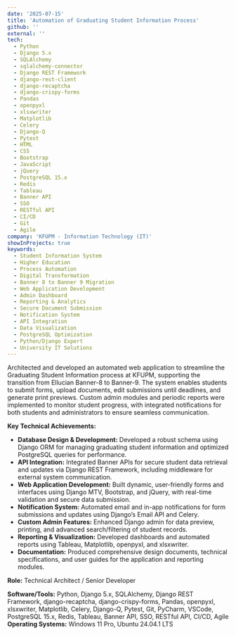 ```yaml
---
date: '2025-07-15'
title: 'Automation of Graduating Student Information Process'
github: ''
external: ''
tech:
  - Python
  - Django 5.x
  - SQLAlchemy
  - sqlalchemy-connector
  - Django REST Framework
  - django-rest-client
  - django-recaptcha
  - django-crispy-forms
  - Pandas
  - openpyxl
  - xlsxwriter
  - Matplotlib
  - Celery
  - Django-Q
  - Pytest
  - HTML
  - CSS
  - Bootstrap
  - JavaScript
  - jQuery
  - PostgreSQL 15.x
  - Redis
  - Tableau
  - Banner API
  - SSO
  - RESTful API
  - CI/CD
  - Git
  - Agile
company: 'KFUPM - Information Technology (IT)'
showInProjects: true
keywords:
  - Student Information System
  - Higher Education
  - Process Automation
  - Digital Transformation
  - Banner 8 to Banner 9 Migration
  - Web Application Development
  - Admin Dashboard
  - Reporting & Analytics
  - Secure Document Submission
  - Notification System
  - API Integration
  - Data Visualization
  - PostgreSQL Optimization
  - Python/Django Expert
  - University IT Solutions
---
```


Architected and developed an automated web application to streamline the Graduating Student Information process at KFUPM, supporting the transition from Ellucian Banner-8 to Banner-9. The system enables students to submit forms, upload documents, edit submissions until deadlines, and generate print previews. Custom admin modules and periodic reports were implemented to monitor student progress, with integrated notifications for both students and administrators to ensure seamless communication.

**Key Technical Achievements:**

- **Database Design & Development:** Developed a robust schema using Django ORM for managing graduating student information and optimized PostgreSQL queries for performance.
- **API Integration:** Integrated Banner APIs for secure student data retrieval and updates via Django REST Framework, including middleware for external system communication.
- **Web Application Development:** Built dynamic, user-friendly forms and interfaces using Django MTV, Bootstrap, and jQuery, with real-time validation and secure data submission.
- **Notification System:** Automated email and in-app notifications for form submissions and updates using Django’s Email API and Celery.
- **Custom Admin Features:** Enhanced Django admin for data preview, printing, and advanced search/filtering of student records.
- **Reporting & Visualization:** Developed dashboards and automated reports using Tableau, Matplotlib, openpyxl, and xlsxwriter.
- **Documentation:** Produced comprehensive design documents, technical specifications, and user guides for the application and reporting modules.

**Role:** Technical Architect / Senior Developer

**Software/Tools:** Python, Django 5.x, SQLAlchemy, Django REST Framework, django-recaptcha, django-crispy-forms, Pandas, openpyxl, xlsxwriter, Matplotlib, Celery, Django-Q, Pytest, Git, PyCharm, VSCode, PostgreSQL 15.x, Redis, Tableau, Banner API, SSO, RESTful API, CI/CD, Agile
**Operating Systems:** Windows 11 Pro, Ubuntu 24.04.1 LTS
